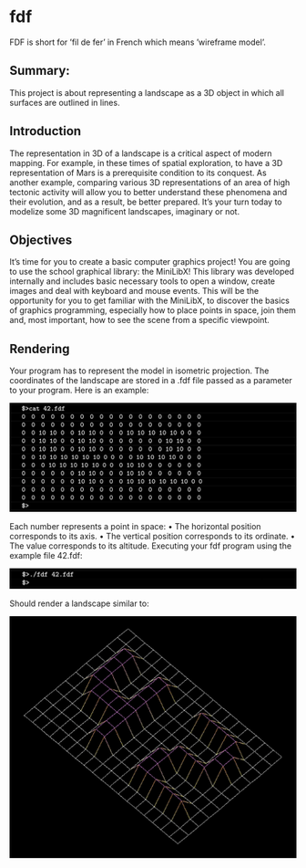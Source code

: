 # fdf

FDF is short for ’fil de fer’ in French which means ’wireframe
model’.

## Summary:
This project is about representing a landscape as a 3D object
in which all surfaces are outlined in lines.

## Introduction
The representation in 3D of a landscape is a critical aspect of modern mapping. For
example, in these times of spatial exploration, to have a 3D representation of Mars is a
prerequisite condition to its conquest.
As another example, comparing various 3D representations of an area of high tectonic
activity will allow you to better understand these phenomena and their evolution, and as
a result, be better prepared.
It’s your turn today to modelize some 3D magnificent landscapes, imaginary or not.

## Objectives
It’s time for you to create a basic computer graphics project!
You are going to use the school graphical library: the MiniLibX! This library was
developed internally and includes basic necessary tools to open a window, create images
and deal with keyboard and mouse events.
This will be the opportunity for you to get familiar with the MiniLibX, to discover the
basics of graphics programming, especially how to place points in space, join them
and, most important, how to see the scene from a specific viewpoint.

## Rendering
Your program has to represent the model in isometric projection.
The coordinates of the landscape are stored in a .fdf file passed as a parameter to
your program. Here is an example:

![alt text](https://github.com/tema-skakun/fdf/blob/214aefdc1b6bcbe4f7ccef914b3caf478b569012/Screenshot%202022-02-24%20at%2007.16.31.png) 

Each number represents a point in space:
• The horizontal position corresponds to its axis.
• The vertical position corresponds to its ordinate.
• The value corresponds to its altitude.
Executing your fdf program using the example file 42.fdf:

![alt text](https://github.com/tema-skakun/fdf/blob/b0041d2f729c64ba971d4d8d6cab613e89c9dd2c/Screenshot%202022-02-24%20at%2007.17.07.png) 

Should render a landscape similar to:

![alt text](https://github.com/tema-skakun/fdf/blob/578e959c357ba34e6b2295cece46c7670c28561a/Screenshot%202022-02-24%20at%2007.17.51.png) 
